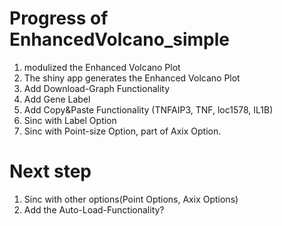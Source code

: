 # Progress of EnhancedVolcano_simple
1. modulized the Enhanced Volcano Plot
2. The shiny app generates the Enhanced Volcano Plot
3. Add Download-Graph Functionality
4. Add Gene Label
5. Add Copy&Paste Functionality (TNFAIP3, TNF, loc1578, IL1B)
6. Sinc with Label Option 
7. Sinc with Point-size Option, part of Axix Option.

# Next step
1. Sinc with other options(Point Options, Axix Options)
2. Add the Auto-Load-Functionality?
